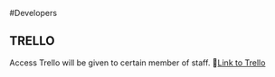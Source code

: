 #Developers 
## TRELLO
Access Trello will be given to certain member of staff. 
📑[Link to Trello](https://trello.com/b/CwyIDn1n/viper-roleplay)

